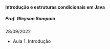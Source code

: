 #### Introdução e estruturas condicionais em Java

##### Prof. Gleyson Sampaio

28/09/2022

- Aula 1. Introdução